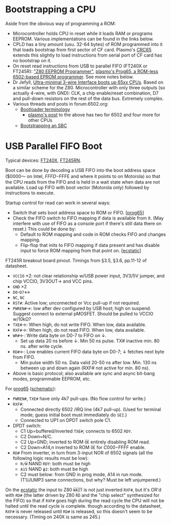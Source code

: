 Bootstrapping a CPU
===================

Aside from the obvious way of programming a ROM:

- Microcontroller holds CPU in reset while it loads RAM or programs EEPROM.
  Various implementations can be found in the links below.
- CPLD has a tiny amount (usu. 32-64 bytes) of ROM programmed into it that
  loads bootstrap from first sector of CF card. Plasmo's [CRC65] extends
  this slightly to load instructions from serial port of CF card has no
  bootstrap on it.
- On reset read instructions from USB to parallel FIFO (FT240X or FT245R):
  ["Z80 EEPROM Programmer"][ecstatic], [plasmo's Prog65, a ROM-less
  6502-based EPROM programmer][prog65]. See more notes below.
- Dr Jefyll, [Ultra-minimal 3-wire Interface boots up 65xx CPUs][f6 5231].
  Based on a similar scheme for the Z80. Microcontroller with only three
  outputs (so actually 4-wire, with GND): CLK, a chip enable/reset
  combination, D7 and pull-down resistors on the rest of the data bus.
  Extremely complex.
- Various threads and posts in forum.6502.org:
  - [Bootloader terminology][f6 6756]
    - [plasmo's post][f6 p86618] to the above has two for 6502 and four
      more for other CPUs
  - [Bootstrapping an SBC][f6 1526]


USB Parallel FIFO Boot
======================

Typical devices: [FT240X], [FT245RN].

Boot can be done by decoding a USB FIFO into the boot address space
($0000〜 on Intel, $FFFD-$FFFE and where it points to on Motorola) so that
the CPU reads from the FIFO and is held in a wait state when data are not
available. Load up FIFO with boot vector (Motorola only) followed by
instructions to execute.

Startup control for read can work in several ways:
- Switch that sets boot address space to ROM or FIFO. [[prog65]]
- Check the FIFO switch to FIFO mapping if data is available from it. (May
  interfere with use of FIFO as a console port if there's still data there
  on reset.) This could be done by:
  - Default to ROM mapping and code in ROM checks FIFO and changes mapping.
  - Flip-flop that inits to FIFO mapping if data present and has disable
    input to force ROM mapping from that point on. [[ecstatic]]

FT245R breakout board pinout. Timings from §3.5, §3.6, pp.11-12 of datasheet.
- `VCCIO` ×2:  not clear relationship w/USB power input, 3V3/5V jumper, and
  chip VCCIO, 3V3OUT→ and VCC pins.
- `GND` ×2
- `D0`-`D7`↔
- `NC`, `NC`
- `RST#`: Active low; unconnected or Vcc pull-up if not required.
- `PWREN#`→: low after dev configured by USB host; high on suspend. Suggest
  connect to external pMOSFET. Should be pulled to VCCIO w/10kΩ?
- `TXE#`→: When high, do not write FIFO. When low, data available.
- `RXF#`→: When high, do not read FIFO. When low, data available.
- `WR#`←: Write data byte on D0-7 to FIFO on ↓.
  - Set up data 20 ns before ↓. Min 50 ns pulse. TX# inactive min. 80 ns.
    after write cycle.
- `RD#`←: Low enables current FIFO data byte on D0-7; ↓ fetches next byte
  from FIFO.
  - Min pulse width 50 ns. Data valid 20-50 ns after low. Min. 130 ns
    between up and down again (RXF# not active for min. 80 ns).
- Above is basic protocol; also available are sync and async bit-bang
  modes, programmable EEPROM, etc.

For [prog65][] ([schematic][prog65-sch]):
- `PWREN#`, `TXE#` have only 4k7 pull-ups. (No flow control for write.)
- `RXF#`:
  - Connected directly 6502 /IRQ line (4k7 pull-up). 
    (Used for terminal mode; guess initial boot must immediately do `SEI`.)
  - Connected to UP1 on DPDT switch pole C1.
- DPDT switch:
  - C1 Up=buffered/inverted `TXE#`; connects to 6502 `RDY`.
  - C2 Down=N/C.
  - C2 Up=GND; inverted to ROM `O̅E̅` entirely disabling ROM read.
  - C2 Down=A14,n inverted to ROM `O̅E̅` for $C000-$FFFF enable.
- `RD#` From inverter, in turn from 3-input NOR of 6502 signals
  (all the following logic results must be low):
  - `R/W̅` NAND `RDY`: both must be high
  - `A15` NAND `ϕ2`: both must be high
  - C2 must below: from GND in prog mode, A14 in run mode.
    (T1/JUMP3 same connections, but why? Must be left unjumpered.)

On the [ecstatic] the input to Z80 `W̅A̅I̅T̅` is not just inverted `RXF#`, but
it's OR'd with `RD#` (the latter driven by Z80 `R̅D̅` and the "chip select"
synthesized for the FIFO) so that if `RXF#` goes high during the read cycle
the CPU will not be halted until the read cycle is complete. though
according to the datasheet, `RXF#` is never released until `RD#` is
released, so this doesn't seem to be necessary. (Timing on 240X is same as
245.)


<!-------------------------------------------------------------------->
[CRC65]: https://www.retrobrewcomputers.org/doku.php?id=builderpages:plasmo:crc65
[f6 1526]: http://forum.6502.org/viewtopic.php?f=6&t=1526
[f6 5231]: http://forum.6502.org/viewtopic.php?f=4&t=5231
[f6 6756]: http://forum.6502.org/viewtopic.php?f=4&t=6756
[f6 p86618]: http://forum.6502.org/viewtopic.php?f=4&t=6756#p86618

<!-- USB Parallel FIFO Boot -->
[FT240X]: https://www.ftdichip.com/Support/Documents/DataSheets/ICs/DS_FT240X.pdf
[FT245RN]: https://ftdichip.com/wp-content/uploads/2022/07/DS_FT245RN.pdf
[ecstatic]: https://www.ecstaticlyrics.com/electronics/Z80/EEPROM_programmer/
[prog65-sch]: https://www.retrobrewcomputers.org/lib/exe/fetch.php?media=builderpages:plasmo:6502:prog65:prog65r2:prog65_rev1_scm.pdf
[prog65]: https://www.retrobrewcomputers.org/doku.php?id=builderpages:plasmo:6502:prog65:prog65r2:prog65r2home
